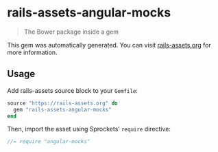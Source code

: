 # rails-assets-angular-mocks

> The Bower package inside a gem

This gem was automatically generated. You can visit [rails-assets.org](https://rails-assets.org) for more information.

## Usage

Add rails-assets source block to your `Gemfile`:

```ruby
source "https://rails-assets.org" do
  gem "rails-assets-angular-mocks"
end

```

Then, import the asset using Sprockets’ `require` directive:

```js
//= require "angular-mocks"
```
